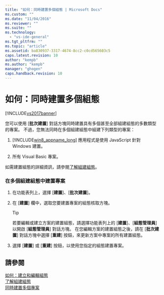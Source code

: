 ```yaml
---
title: "如何：同時建置多個組態 | Microsoft Docs"
ms.custom: ""
ms.date: "11/04/2016"
ms.reviewer: ""
ms.suite: ""
ms.technology: 
  - "vs-ide-general"
ms.tgt_pltfrm: ""
ms.topic: "article"
ms.assetid: ba830937-3317-4674-8cc2-c0cd565603c5
caps.latest.revision: 10
author: "kempb"
ms.author: "kempb"
manager: "ghogen"
caps.handback.revision: 10
---
```

# 如何：同時建置多個組態
[!INCLUDE[vs2017banner](../code-quality/includes/vs2017banner.md)]

您可以使用 \[**批次建置**\] 對話方塊同時建置具有多個甚至全部組建組態的多數類型的專案。  不過，您無法同時在多個組建組態中組建下列類型的專案：  
  
1.  [!INCLUDE[win8_appname_long](../debugger/includes/win8_appname_long_md.md)] 應用程式是使用 JavaScript 針對 Windows 建置。  
  
2.  所有 Visual Basic 專案。  
  
 如需建置組態的詳細資訊，請參閱[了解組建組態](../ide/understanding-build-configurations.md)。  
  
### 在多個組建組態中建置專案  
  
1.  在功能表列上，選擇 \[**建置**\]、\[**批次建置**\]。  
  
2.  在 \[**建置**\] 欄中，選取您要建置專案的組態核取方塊。  
  
    > [!TIP]
    >  若要編輯或建立方案的建置組態，請選擇功能表列上的 \[**建置**\]、\[**組態管理員**\] 以開啟 \[**組態管理員**\] 對話方塊。  在您編輯方案的建置組態之後，請在 \[**批次建置**\] 對話方塊中選擇 \[**重建**\] 按鈕，來更新方案中專案的所有建置組態。  
  
3.  選擇 \[**建置**\] 或 \[**重建**\] 按鈕，以使用您指定的組態建置專案。  
  
## 請參閱  
 [如何：建立和編輯組態](../ide/how-to-create-and-edit-configurations.md)   
 [了解組建組態](../ide/understanding-build-configurations.md)   
 [同時建置多個專案](../msbuild/building-multiple-projects-in-parallel-with-msbuild.md)